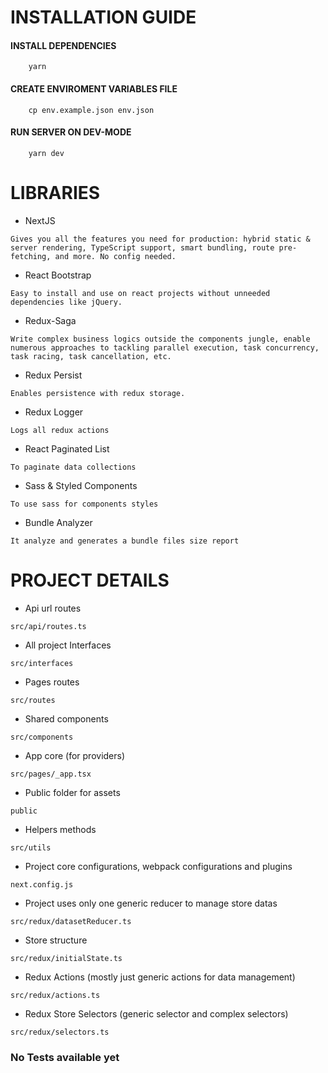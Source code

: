 # INSTALLATION GUIDE
#### INSTALL DEPENDENCIES

```
    yarn
```

#### CREATE ENVIROMENT VARIABLES FILE

```
    cp env.example.json env.json
```

#### RUN SERVER ON DEV-MODE

```
    yarn dev
```
# LIBRARIES

- NextJS
```
Gives you all the features you need for production: hybrid static & server rendering, TypeScript support, smart bundling, route pre-fetching, and more. No config needed.
```
- React Bootstrap
```
Easy to install and use on react projects without unneeded dependencies like jQuery.
```
- Redux-Saga
```
Write complex business logics outside the components jungle, enable numerous approaches to tackling parallel execution, task concurrency, task racing, task cancellation, etc.
```
- Redux Persist
```
Enables persistence with redux storage.
```
- Redux Logger
```
Logs all redux actions
```
- React Paginated List
```
To paginate data collections
```
- Sass & Styled Components
```
To use sass for components styles
```
- Bundle Analyzer
```
It analyze and generates a bundle files size report
```
# PROJECT DETAILS

- Api url routes
```
src/api/routes.ts
```
- All project Interfaces
```
src/interfaces
```
- Pages routes
```
src/routes
```
- Shared components
```
src/components
```
- App core (for providers)
```
src/pages/_app.tsx
```
- Public folder for assets
```
public
```
- Helpers methods
```
src/utils
```
- Project core configurations, webpack configurations and plugins
```
next.config.js
```
- Project uses only one generic reducer to manage store datas
```
src/redux/datasetReducer.ts
````
- Store structure
```
src/redux/initialState.ts
```
- Redux Actions (mostly just generic actions for data management)
```
src/redux/actions.ts
```
- Redux Store Selectors (generic selector and complex selectors)
```
src/redux/selectors.ts 
```

### No Tests available yet